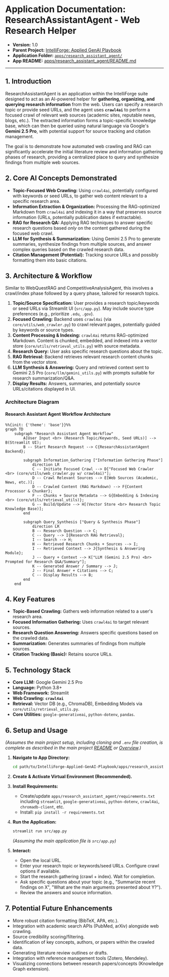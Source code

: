 # Application Documentation: ResearchAssistantAgent - Web Research Helper

- **Version:** 1.0
- **Parent Project:** [IntelliForge: Applied GenAI Playbook](../overview.md)
- **Application Folder:** [`apps/research_assistant_agent/`](../../apps/research_assistant_agent/)
- **App README:** [apps/research_assistant_agent/README.md](../../apps/research_assistant_agent/README.md)

---

## 1. Introduction

ResearchAssistantAgent is an application within the IntelliForge suite designed to act as an AI-powered helper for **gathering, organizing, and querying research information** from the web. Users can specify a research topic or provide seed URLs, and the agent uses **`crawl4ai`** to perform a focused crawl of relevant web sources (academic sites, reputable news, blogs, etc.). The extracted information forms a topic-specific knowledge base, which can then be queried using natural language via Google's **Gemini 2.5 Pro**, with potential support for source tracking and citation management.

The goal is to demonstrate how automated web crawling and RAG can significantly accelerate the initial literature review and information gathering phases of research, providing a centralized place to query and synthesize findings from multiple web sources.

## 2. Core AI Concepts Demonstrated

- **Topic-Focused Web Crawling:** Using `crawl4ai`, potentially configured with keywords or seed URLs, to gather web content relevant to a specific research area.
- **Information Extraction & Organization:** Processing the RAG-optimized Markdown from `crawl4ai` and indexing it in a way that preserves source information (URLs, potentially publication dates if extractable).
- **RAG for Research QA:** Applying RAG techniques to answer specific research questions based *only* on the content gathered during the focused web crawl.
- **LLM for Synthesis & Summarization:** Using Gemini 2.5 Pro to generate summaries, synthesize findings from multiple sources, and answer complex queries based on the crawled research data.
- **Citation Management (Potential):** Tracking source URLs and possibly formatting them into basic citations.

## 3. Architecture & Workflow

Similar to WebQuestRAG and CompetitiveAnalysisAgent, this involves a crawl/index phase followed by a query phase, tailored for research topics.

1. **Topic/Source Specification:** User provides a research topic/keywords or seed URLs via Streamlit UI (`src/app.py`). May include source type preferences (e.g., prioritize `.edu`, `.gov`).
2. **Focused Crawling:** Backend uses `crawl4ai` (via `core/utils/web_crawler.py`) to crawl relevant pages, potentially guided by keywords or source types.
3. **Content Processing & Indexing:** `crawl4ai` returns RAG-optimized Markdown. Content is chunked, embedded, and indexed into a vector store (`core/utils/retrieval_utils.py`) with source metadata.
4. **Research Query:** User asks specific research questions about the topic.
5. **RAG Retrieval:** Backend retrieves relevant research content chunks from the vector store.
6. **LLM Synthesis & Answering:** Query and retrieved context sent to Gemini 2.5 Pro (`core/llm/gemini_utils.py`) with prompts suitable for research summarization/Q&A.
7. **Display Results:** Answers, summaries, and potentially source URLs/citations displayed in UI.

### Architecture Diagram

#### Research Assistant Agent Workflow Architecture

```mermaid
%%{init: {'theme': 'base'}}%%
graph TD
    subgraph "Research Assistant Agent Workflow"
        A[User Input <br> (Research Topic/Keywords, Seed URLs)] --> B(Streamlit UI);
        B -- Start Research Request --> C{ResearchAssistantAgent Backend};

        subgraph Information_Gathering ["Information Gathering Phase"]
            direction LR
            C -- Initiate Focused Crawl --> D["Focused Web Crawler <br> (core/utils/web_crawler.py w/ crawl4ai)"];
            D -- Crawl Relevant Sources --> E[Web Sources (Academic, News, etc.)];
            D -- Crawled Content (RAG Markdown) --> F{Content Processor & Chunker};
            F -- Chunks + Source Metadata --> G{Embedding & Indexing <br> (core/utils/retrieval_utils)};
            G -- Build/Update --> H[(Vector Store <br> Research Topic Knowledge Base)];
        end

        subgraph Query_Synthesis ["Query & Synthesis Phase"]
            direction LR
            B -- Research Question --> C;
            C -- Query --> I{Research RAG Retrieval};
            I -- Search --> H;
            H -- Retrieved Research Chunks + Sources --> I;
            I -- Retrieved Context --> J{Synthesis & Answering Module};
            J -- Query + Context --> K["LLM (Gemini 2.5 Pro) <br> Prompted for Research Q&A/Summary"];
            K -- Generated Answer / Summary --> J;
            J -- Final Answer + Citations --> C;
            C -- Display Results --> B;
        end
    end

```

## 4. Key Features

- **Topic-Based Crawling:** Gathers web information related to a user's research area.
- **Focused Information Gathering:** Uses `crawl4ai` to target relevant sources.
- **Research Question Answering:** Answers specific questions based on the crawled data.
- **Summarization:** Generates summaries of findings from multiple sources.
- **Citation Tracking (Basic):** Retains source URLs.

## 5. Technology Stack

- **Core LLM:** Google Gemini 2.5 Pro
- **Language:** Python 3.8+
- **Web Framework:** Streamlit
- **Web Crawling:** **`crawl4ai`**
- **Retrieval:** Vector DB (e.g., ChromaDB), Embedding Models via `core/utils/retrieval_utils.py`.
- **Core Utilities:** `google-generativeai`, `python-dotenv`, `pandas`.

## 6. Setup and Usage

*(Assumes the main project setup, including cloning and `.env` file creation, is complete as described in the main project [README](../../README.md) or [Overview](../overview.md).)*

1. **Navigate to App Directory:**

    ```bash
    cd path/to/IntelliForge-Applied-GenAI-Playbook/apps/research_assistant_agent
    ```

2. **Create & Activate Virtual Environment (Recommended).**

3. **Install Requirements:**
    - Create/update `apps/research_assistant_agent/requirements.txt` including `streamlit`, `google-generativeai`, `python-dotenv`, `crawl4ai`, `chromadb-client`, etc.
    - Install: `pip install -r requirements.txt`

4. **Run the Application:**

    ```bash
    streamlit run src/app.py
    ```

    *(Assuming the main application file is `src/app.py`)*

5. **Interact:**
    - Open the local URL.
    - Enter your research topic or keywords/seed URLs. Configure crawl options if available.
    - Start the research gathering (crawl + index). Wait for completion.
    - Ask specific questions about your topic (e.g., "Summarize recent findings on X", "What are the main arguments presented about Y?").
    - Review the answers and source information.

## 7. Potential Future Enhancements

- More robust citation formatting (BibTeX, APA, etc.).
- Integration with academic search APIs (PubMed, arXiv) alongside web crawling.
- Source credibility scoring/filtering.
- Identification of key concepts, authors, or papers within the crawled data.
- Generating literature review outlines or drafts.
- Integration with reference management tools (Zotero, Mendeley).
- Visualizing connections between research papers/concepts (Knowledge Graph extension).
